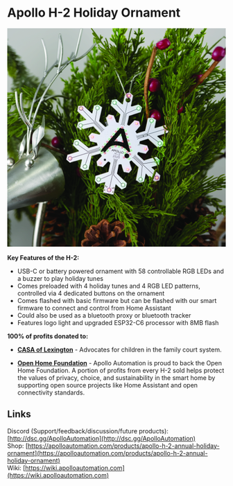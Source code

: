 # Apollo H-2 Holiday Ornament

![Apollo Automation H-2](Apollo-H-2.JPG)

**Key Features of the H-2:**

- USB-C or battery powered ornament with 58 controllable RGB LEDs and a buzzer to play holiday tunes
- Comes preloaded with 4 holiday tunes and 4 RGB LED patterns, controlled via 4 dedicated buttons on the ornament
- Comes flashed with basic firmware but can be flashed with our smart firmware to connect and control from Home Assistant
- Could also be used as a bluetooth proxy or bluetooth tracker
- Features logo light and upgraded ESP32-C6 processor with 8MB flash

**100% of profits donated to:**

- **[CASA of Lexington](https://casaoflexington.org/)** - Advocates for children in the family court system.

- **[Open Home Foundation](https://www.openhomefoundation.org/)** - Apollo Automation is proud to back the Open Home Foundation. A portion of profits from every H-2 sold helps protect the values of privacy, choice, and sustainability in the smart home by supporting open source projects like Home Assistant and open connectivity standards.

## Links

Discord (Support/feedback/discussion/future products): [http://dsc.gg/ApolloAutomation](http://dsc.gg/ApolloAutomation)  
Shop: [https://apolloautomation.com/products/apollo-h-2-annual-holiday-ornament](https://apolloautomation.com/products/apollo-h-2-annual-holiday-ornament)  
Wiki: [https://wiki.apolloautomation.com](https://wiki.apolloautomation.com)